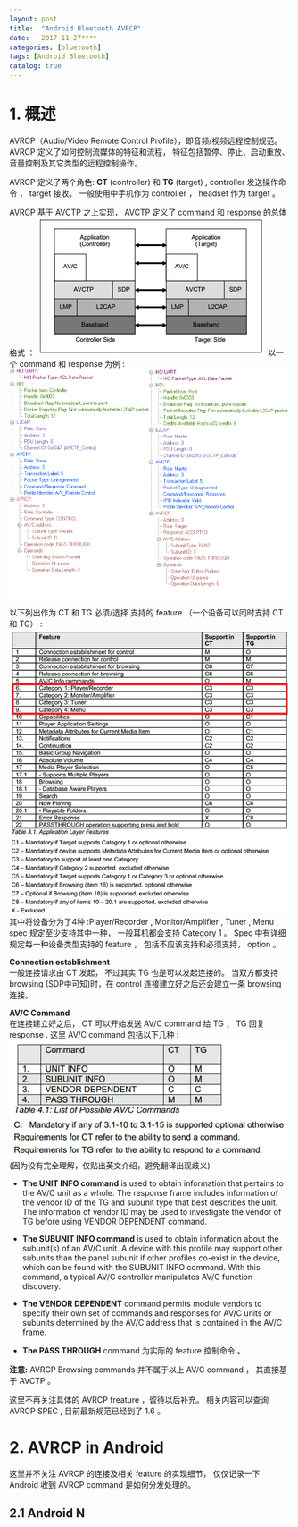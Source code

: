 ```yaml
---
layout: post
title:  "Android Bluetooth AVRCP"
date:   2017-11-27****
categories: [bluetooth]
tags: [Android Bluetooth]
catalog: true
---
```

# 1. 概述
AVRCP（Audio/Video Remote Control Profile），即音频/视频远程控制规范。 AVRCP 定义了如何控制流媒体的特征和流程， 特征包括暂停、停止、启动重放、音量控制及其它类型的远程控制操作。   

AVRCP 定义了两个角色:  **CT** (controller) 和 **TG** (target) ,  controller 发送操作命令 ， target 接收。 一般使用中手机作为 controller ， headset 作为 target 。

AVRCP 基于 AVCTP 之上实现， AVCTP 定义了 command 和 response 的总体格式 ：
![](/images/bluetooth/avrcp_architecture.png)
以一个 command 和 response 为例 :
![](/images/bluetooth/avrcp_architecture_example.png)

以下列出作为 CT 和 TG 必须/选择 支持的 feature （一个设备可以同时支持 CT 和 TG） :
![](/images/bluetooth/avrcp_feature_support.png)
其中将设备分为了4种 :Player/Recorder , Monitor/Amplifier , Tuner , Menu ,  spec 规定至少支持其中一种， 一般耳机都会支持 Category 1 。 Spec 中有详细规定每一种设备类型支持的 feature ， 包括不应该支持和必须支持， option 。

**Connection establishment**     
一般连接请求由 CT 发起， 不过其实 TG 也是可以发起连接的。 当双方都支持 browsing (SDP中可知)时，在 control 连接建立好之后还会建立一条 browsing 连接。   

**AV/C Command**     
在连接建立好之后， CT 可以开始发送 AV/C command 给 TG ， TG 回复 response . 这里 AV/C command 包括以下几种 :  
![](/images/bluetooth/avrcp_command_type.png)
(因为没有完全理解，仅贴出英文介绍，避免翻译出现歧义)    
+ **The UNIT INFO command** is used to obtain information that pertains to the AV/C unit as a whole. The response frame includes information of the vendor ID of the TG and subunit type that best describes the unit. The information of vendor ID may be used to investigate the vendor of TG before using VENDOR DEPENDENT command.   
 
+ **The SUBUNIT INFO command** is used to obtain information about the subunit(s) of an AV/C unit. A device with this profile may support other subunits than the panel subunit if other profiles co-exist in the device, which can be found with the SUBUNIT INFO command. With this command, a typical AV/C controller manipulates AV/C function discovery.     

+ **The VENDOR DEPENDENT** command permits module vendors to specify their own set of commands and responses for AV/C units or subunits determined by the AV/C address that is contained in the AV/C frame.    

+ **The PASS THROUGH** command 为实际的 feature 控制命令 。   

**注意:** AVRCP Browsing commands 并不属于以上 AV/C command ， 其直接基于 AVCTP 。

这里不再关注具体的 AVRCP freature ，留待以后补充。 相关内容可以查询 AVRCP SPEC , 目前最新规范已经到了 1.6 。

# 2. AVRCP in Android
这里并不关注 AVRCP 的连接及相关 feature 的实现细节， 仅仅记录一下 Android 收到 AVRCP command 是如何分发处理的。  
## 2.1 Android N



